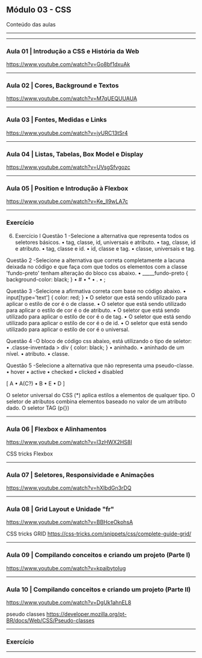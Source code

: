 ## Módulo 03 - CSS
Conteúdo das aulas

_______________________________________________________________
_______________________________________________________________

### Aula 01 | Introdução a CSS e História da Web
https://www.youtube.com/watch?v=Go8bf1dxuAk


_______________________________________________________________


### Aula 02 | Cores, Background e Textos
https://www.youtube.com/watch?v=M7qUEQUUAUA


_______________________________________________________________


### Aula 03 | Fontes, Medidas e Links
https://www.youtube.com/watch?v=jyURC13tSr4


_______________________________________________________________


### Aula 04 | Listas, Tabelas, Box Model e Display
https://www.youtube.com/watch?v=UVsgSfvgozc


_______________________________________________________________


### Aula 05 | Position e Introdução à Flexbox
https://www.youtube.com/watch?v=Ke_ll9wLA7c


_______________________________________________________________


### Exercício 

06. Exercício I
Questão 1 -Selecione a alternativa que representa todos os seletores básicos.
• tag, classe, id, universais e atributo.
• tag, classe, id e atributo.
• tag, classe e id.
• id, classe e tag.
• classe, universais e tag.

Questão 2 -Selecione a alternativa que correta completamente a lacuna deixada no código e que faça com que todos os elementos com a classe 'fundo-preto' tenham alteração do bloco css abaixo.
• _____fundo-preto {
    background-color: black;
}
• #
• *
• .
• ;

Questão 3 -Selecione a afirmativa correta com base no código abaixo.
• input[type='text'] {
  color: red;
}
• O seletor que está sendo utilizado para aplicar o estilo de cor é o de classe.
• O seletor que está sendo utilizado para aplicar o estilo de cor é o de atributo.
• O seletor que está sendo utilizado para aplicar o estilo de cor é o de tag.
• O seletor que está sendo utilizado para aplicar o estilo de cor é o de id.
• O seletor que está sendo utilizado para aplicar o estilo de cor é o universal.

Questão 4 -O bloco de código css abaixo, está utilizando o tipo de seletor:
• .classe-inventada > div { 
    color: black;
}
• aninhado.
• aninhado de um nível.
• atributo.
• classe.

Questão 5 -Selecione a alternativa que não representa uma pseudo-classe.
• hover
• active
• checked
• clicked
• disabled


[ A • A(C?) • B  • E • D ]

O seletor universal do CSS (*) aplica estilos a elementos de qualquer tipo.
O seletor de atributos combina elementos baseado no valor de um atributo dado.
O seletor TAG (p{})
_______________________________________________________________


### Aula 06 | Flexbox e Alinhamentos
https://www.youtube.com/watch?v=I3zHWX2HS8I

CSS tricks Flexbox

_______________________________________________________________


### Aula 07 | Seletores, Responsividade e Animações
https://www.youtube.com/watch?v=hXIbdGn3rDQ


_______________________________________________________________


### Aula 08 | Grid Layout e Unidade "fr"
https://www.youtube.com/watch?v=BBHceOkohsA

CSS tricks GRID
https://css-tricks.com/snippets/css/complete-guide-grid/
_______________________________________________________________


### Aula 09 | Compilando conceitos e criando um projeto (Parte I)
https://www.youtube.com/watch?v=kpaibytoIug


_______________________________________________________________


### Aula 10 | Compilando conceitos e criando um projeto (Parte II)
https://www.youtube.com/watch?v=DgUk1ahnEL8

pseudo classes
https://developer.mozilla.org/pt-BR/docs/Web/CSS/Pseudo-classes

_______________________________________________________________


### Exercício 


_______________________________________________________________